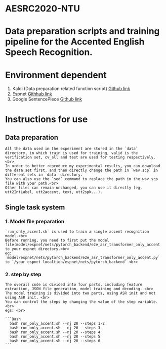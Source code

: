 # AESRC2020-NTU

# Data preparation scripts and training pipeline for the Accented English Speech Recognition.

# Environment dependent
  1. Kaldi (Data preparation related function script) [Github link](https://github.com/kaldi-asr/kaldi)
  2. Espnet  [Githhub link](https://github.com/espnet/espnet)
  3. Google SentencePiece  [Github link](https://github.com/google/sentencepiece)
  
# Instructions for use
## Data preparation<br>
    All the data used in the experiment are stored in the `data` directory, in which train is used for training, valid is the verification set, cv_all and test are used for testing respectively.<br>
    In order to better reproduce my experimental results, you can download the data set first, and then directly change the path in `wav.scp` in different sets in `data` directory.
    You can also use the `sed` command to replace the path in the wav.scp file with your path.<br>
    Other files can remain unchanged, you can use it directly (eg, utt2IntLabel, utt2accent, text, utt2spk...).

## Single task system<br>
  ### 1. Model file preparation<br>
    `run_only_accent.sh` is used to train a single accent recognition model.<br>
    Before running, you need to first put the model file(model/espnet/nets/pytorch_backend/e2e_asr_transformer_only_accent.py) to your espnet directory.<br>
    eg:  `model/espnet/nets/pytorch_backend/e2e_asr_transformer_only_accent.py` to `/your espnet localtion/espnet/nets/pytorch_backend` <br>
    
  ### 2. step by step<br>
    The overall code is divided into four parts, including feature extraction, JSON file generation, model training and decoding. <br>
    The model training is divided into two parts, using ASR init and not using ASR init. <br>
    You can control the steps by changing the value of the step variable. <br>
    egs: <br>
    
    ```Bash
      bash run_only_accent.sh --nj 20 --steps 1-2
      bash run_only_accent.sh --nj 20 --steps 3
      bash run_only_accent.sh --nj 20 --steps 4
      bash run_only_accent.sh --nj 20 --steps 5
      bash run_only_accent.sh --nj 20 --steps 6
    ```
    
    
 
    
    

